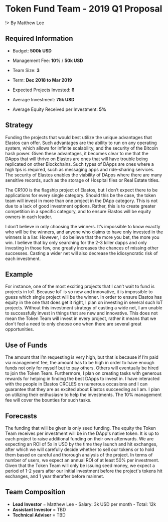 
# Token Fund Team - 2019 Q1 Proposal

!> By Matthew Lee

## Required Information

- Budget: **500k USD**

- Management Fee: **10%** / **50k USD**

- Team Size: **3**

- Term: **Dec 2018 to Mar 2019**

- Expected Projects Invested: **6**

- Average Investment: **75k USD**

- Average Equity Received per Investment: **5%**

## Strategy


Funding the projects that would best utilize the unique advantages that Elastos can offer. Such advantages are the ability to run on any operating system, which allows for infinite scalability, and the security of the Bitcoin hash power. Given these advantages, it becomes clear to me that the DApps that will thrive on Elastos are ones that will have trouble being replicated on other Blockchains. Such types of DApps are ones where a high tps is required, such as messaging apps and ride-sharing services. The security of Elastos enables the viability of DApps where there are many sensitive records, such as the storage of Hospital files or Real Estate titles.

The CR100 is the flagship project of Elastos, but I don’t expect there to be applications for every single category. Should this be the case, the token team will invest in more than one project in the DApp category. This is not due to a lack of good investment options. Rather, this is to create greater competition in a specific category, and to ensure Elastos will be equity owners in each leader.

I don’t believe in only choosing the winners. It’s impossible to know exactly who will be the winners, and anyone who claims to have only invested in the winners is a liar. However, I do believe that the more you bet, the more you win. I believe that by only searching for the 2-3 killer dapps and only investing in those few, one greatly increases the chances of missing other successes. Casting a wider net will also decrease the idiosyncratic risk of each investment. 

## Example


For instance, one of the most exciting projects that I can’t wait to fund is projects in IoT. Because IoT is so new and innovative, it is impossible to guess which single project will be the winner. In order to ensure Elastos has equity in the one that does get it right, I plan on investing in several such IoT projects. Without this investment strategy of casting a wide net, I am unable to successfully invest in things that are new and innovative. This does not mean the Token Team will invest in every project, rather it means that we don't feel a need to only choose one when there are several great opportunities.

## Use of Funds


The amount that I’m requesting is very high, but that is because if I’m paid via management fee, the amount has to be high in order to have enough funds not only for myself but to pay others. Others will eventually be hired to join the Token Team. Furthermore, I plan on creating tasks with generous rewards for helping in finding the best DApps to invest in. I have interacted with the people in Elastos CRCLES on numerous occasions and I can guarantee that they are as excited about Elastos succeeding as I am. I plan on utilizing their enthusiasm to help the investments. The 10% management fee will cover the bounties for such tasks.

## Forecasts


The funding that will be given is only seed funding. The equity the Token Team receives per investment will be in the DApp's native token. It is up to each project to raise additional funding on their own afterwards. We are expecting an ROI of 5x in USD by the time they launch and hit exchanges, after which we will carefully decide whether to sell our tokens or to hold them based on careful and thorough analysis of the project. In terms of number of users, we expect an annual ROI of at least 50% per investment. Given that the Token Team will only be issuing seed money, we expect a period of 1-2 years after our initial investment before the project's tokens hit exchanges, and 1 year therafter before mainnet. 



## Team Composition

- **Lead Investor** = Matthew Lee - Salary: 3k USD per month - Total: 12k
- **Assistant Investor** = TBD
- **Technical Adviser** = TBD
